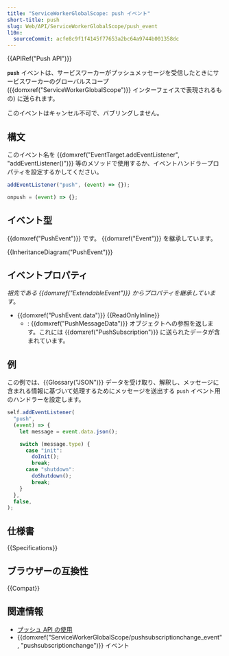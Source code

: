```yaml
---
title: "ServiceWorkerGlobalScope: push イベント"
short-title: push
slug: Web/API/ServiceWorkerGlobalScope/push_event
l10n:
  sourceCommit: acfe8c9f1f4145f77653a2bc64a9744b001358dc
---
```


{{APIRef("Push API")}}

**`push`** イベントは、サービスワーカーがプッシュメッセージを受信したときにサービスワーカーのグローバルスコープ ({{domxref("ServiceWorkerGlobalScope")}} インターフェイスで表現されるもの) に送られます。

このイベントはキャンセル不可で、バブリングしません。

## 構文

このイベント名を {{domxref("EventTarget.addEventListener", "addEventListener()")}} 等のメソッドで使用するか、イベントハンドラープロパティを設定するかしてください。

```js
addEventListener("push", (event) => {});

onpush = (event) => {};
```

## イベント型

{{domxref("PushEvent")}} です。 {{domxref("Event")}} を継承しています。

{{InheritanceDiagram("PushEvent")}}

## イベントプロパティ

_祖先である {{domxref("ExtendableEvent")}} からプロパティを継承しています_。

- {{domxref("PushEvent.data")}} {{ReadOnlyInline}}
  - : {{domxref("PushMessageData")}} オブジェクトへの参照を返します。これには {{domxref("PushSubscription")}} に送られたデータが含まれています。

## 例

この例では、{{Glossary("JSON")}} データを受け取り、解釈し、メッセージに含まれる情報に基づいて処理するためにメッセージを送出する `push` イベント用のハンドラーを設定します。

```js
self.addEventListener(
  "push",
  (event) => {
    let message = event.data.json();

    switch (message.type) {
      case "init":
        doInit();
        break;
      case "shutdown":
        doShutdown();
        break;
    }
  },
  false,
);
```

## 仕様書

{{Specifications}}

## ブラウザーの互換性

{{Compat}}

## 関連情報

- [プッシュ API の使用](/ja/docs/Web/API/Push_API)
- {{domxref("ServiceWorkerGlobalScope/pushsubscriptionchange_event", "pushsubscriptionchange")}} イベント
